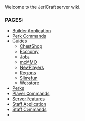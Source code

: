 Welcome to the JeriCraft server wiki.

### PAGES:

- [Builder Application](https://github.com/Chalwk77/JeriCraftDocs/docs/BUILDER-APPLICATION)
- [Perk Commands](https://github.com/Chalwk77/JeriCraftDocs/docs/PERK-COMMANDS)
- [Guides]()
    - [ChestShop](https://github.com/Chalwk77/JeriCraftDocs/docs/ChestShop)
    - [Economy](https://github.com/Chalwk77/JeriCraftDocs/docs/Economy)
    - [Jobs](https://github.com/Chalwk77/JeriCraftDocs/docs/Jobs)
    - [mcMMO](https://github.com/Chalwk77/JeriCraftDocs/docs/mcMMO)
    - [NewPlayers](https://github.com/Chalwk77/JeriCraftDocs/docs/NewPlayers)
    - [Regions](https://github.com/Chalwk77/JeriCraftDocs/docs/Regions)
    - [Slimefun](https://github.com/Chalwk77/JeriCraftDocs/docs/Slimefun)
    - [Webstore](https://github.com/Chalwk77/JeriCraftDocs/docs/Webstore)
- [Perks](https://github.com/Chalwk77/JeriCraftDocs/docs/PERKS)
- [Player Commands](https://github.com/Chalwk77/JeriCraftDocs/docs/PLAYER-COMMANDS)
- [Server Features](https://github.com/Chalwk77/JeriCraftDocs/docs/SERVER-FEATURES)
- [Staff Application](https://github.com/Chalwk77/JeriCraftDocs/docs/STAFF-APPLICATION)
- [Staff Commands](https://github.com/Chalwk77/JeriCraftDocs/docs/STAFF-COMMANDS)
- 